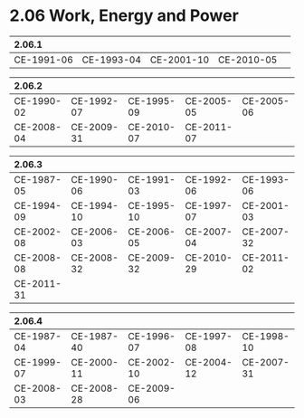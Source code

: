 # 2.06 Work, Energy and Power

| 2.06.1 |  |  |  |  |
| :--- | :--- | :--- | :--- | :--- |
| CE-1991-06 | CE-1993-04 | CE-2001-10 | CE-2010-05 |  |

| 2.06.2 |  |  |  |  |
| :--- | :--- | :--- | :--- | :--- |
| CE-1990-02 | CE-1992-07 | CE-1995-09 | CE-2005-05 | CE-2005-06 |
| CE-2008-04 | CE-2009-31 | CE-2010-07 | CE-2011-07 |  |

| 2.06.3 |  |  |  |  |
| :--- | :--- | :--- | :--- | :--- |
| CE-1987-05 | CE-1990-06 | CE-1991-03 | CE-1992-06 | CE-1993-06 |
| CE-1994-09 | CE-1994-10 | CE-1995-10 | CE-1997-07 | CE-2001-03 |
| CE-2002-08 | CE-2006-03 | CE-2006-05 | CE-2007-04 | CE-2007-32 |
| CE-2008-08 | CE-2008-32 | CE-2009-32 | CE-2010-29 | CE-2011-02 |
| CE-2011-31 |  |  |  |  |

| 2.06.4 |  |  |  |  |
| :--- | :--- | :--- | :--- | :--- |
| CE-1987-04 | CE-1987-40 | CE-1996-07 | CE-1997-08 | CE-1998-10 |
| CE-1999-07 | CE-2000-11 | CE-2002-10 | CE-2004-12 | CE-2007-31 |
| CE-2008-03 | CE-2008-28 | CE-2009-06 |  |  |

